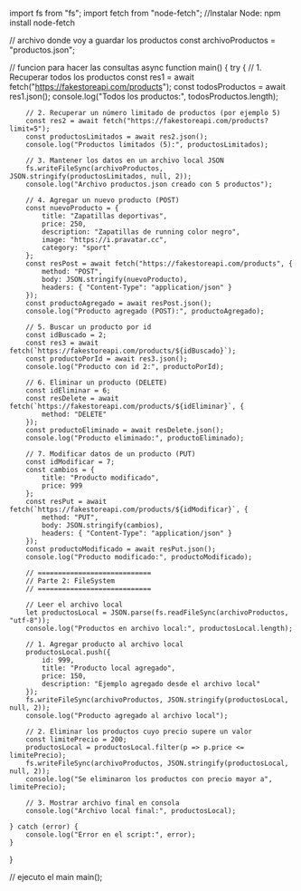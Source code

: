 import fs from "fs";
import fetch from "node-fetch";  //Instalar Node: npm install node-fetch

// archivo donde voy a guardar los productos
const archivoProductos = "productos.json";

// funcion para hacer las consultas
async function main() {
    try {
        // 1. Recuperar todos los productos
        const res1 = await fetch("https://fakestoreapi.com/products");
        const todosProductos = await res1.json();
        console.log("Todos los productos:", todosProductos.length);

        // 2. Recuperar un número limitado de productos (por ejemplo 5)
        const res2 = await fetch("https://fakestoreapi.com/products?limit=5");
        const productosLimitados = await res2.json();
        console.log("Productos limitados (5):", productosLimitados);

        // 3. Mantener los datos en un archivo local JSON
        fs.writeFileSync(archivoProductos, JSON.stringify(productosLimitados, null, 2));
        console.log("Archivo productos.json creado con 5 productos");

        // 4. Agregar un nuevo producto (POST)
        const nuevoProducto = {
            title: "Zapatillas deportivas",
            price: 250,
            description: "Zapatillas de running color negro",
            image: "https://i.pravatar.cc",
            category: "sport"
        };
        const resPost = await fetch("https://fakestoreapi.com/products", {
            method: "POST",
            body: JSON.stringify(nuevoProducto),
            headers: { "Content-Type": "application/json" }
        });
        const productoAgregado = await resPost.json();
        console.log("Producto agregado (POST):", productoAgregado);

        // 5. Buscar un producto por id
        const idBuscado = 2;
        const res3 = await fetch(`https://fakestoreapi.com/products/${idBuscado}`);
        const productoPorId = await res3.json();
        console.log("Producto con id 2:", productoPorId);

        // 6. Eliminar un producto (DELETE)
        const idEliminar = 6;
        const resDelete = await fetch(`https://fakestoreapi.com/products/${idEliminar}`, {
            method: "DELETE"
        });
        const productoEliminado = await resDelete.json();
        console.log("Producto eliminado:", productoEliminado);

        // 7. Modificar datos de un producto (PUT)
        const idModificar = 7;
        const cambios = {
            title: "Producto modificado",
            price: 999
        };
        const resPut = await fetch(`https://fakestoreapi.com/products/${idModificar}`, {
            method: "PUT",
            body: JSON.stringify(cambios),
            headers: { "Content-Type": "application/json" }
        });
        const productoModificado = await resPut.json();
        console.log("Producto modificado:", productoModificado);

        // ============================
        // Parte 2: FileSystem
        // ============================

        // Leer el archivo local
        let productosLocal = JSON.parse(fs.readFileSync(archivoProductos, "utf-8"));
        console.log("Productos en archivo local:", productosLocal.length);

        // 1. Agregar producto al archivo local
        productosLocal.push({
            id: 999,
            title: "Producto local agregado",
            price: 150,
            description: "Ejemplo agregado desde el archivo local"
        });
        fs.writeFileSync(archivoProductos, JSON.stringify(productosLocal, null, 2));
        console.log("Producto agregado al archivo local");

        // 2. Eliminar los productos cuyo precio supere un valor
        const limitePrecio = 200;
        productosLocal = productosLocal.filter(p => p.price <= limitePrecio);
        fs.writeFileSync(archivoProductos, JSON.stringify(productosLocal, null, 2));
        console.log("Se eliminaron los productos con precio mayor a", limitePrecio);

        // 3. Mostrar archivo final en consola
        console.log("Archivo local final:", productosLocal);

    } catch (error) {
        console.log("Error en el script:", error);
    }
}

// ejecuto el main
main();
